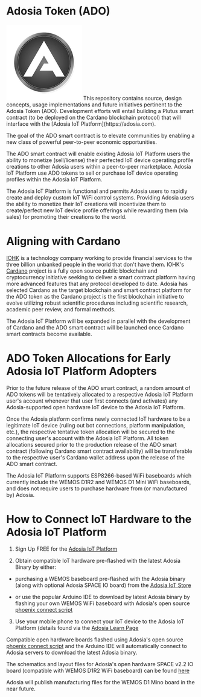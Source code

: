 # Adosia Token (ADO)

<img src='./images/adosia-icon-200.png' />
This repository contains source, design concepts, usage implementations and future initiatives pertinent to the Adosia Token (ADO).  Development efforts will entail building a Plutus
smart contract (to be deployed on the Cardano blockchain protocol) that will interface with the [Adosia IoT Platform](https://adosia.com).


The goal of the ADO smart contract is to elevate communities by enabling a new class of powerful peer-to-peer economic opportunities.


The ADO smart contract will enable existing Adosia IoT Platform users the ability to monetize (sell/license)
their perfected IoT device operating profile creations to other Adosia users within a peer-to-peer marketplace.
Adosia IoT Platform use ADO tokens to sell or purchase IoT device operating profiles within the Adosia IoT Platform.


The Adosia IoT Platform is functional and permits Adosia users to rapidly create and deploy custom IoT WiFi control systems.
Providing Adosia users the ability to monetize their IoT creations will incentivize them to create/perfect new IoT device profile offerings
while rewarding them (via sales) for promoting their creations to the world.


# Aligning with Cardano

[IOHK](https://iohk.io/about/) is a technology company working to provide financial services to the three billion unbanked people in the world that don't have them.
IOHK's [Cardano](https://www.cardano.org) project is a fully open source public blockchain and cryptocurrency initiative seeking to deliver a smart contract platform
having more advanced features that any protocol developed to date.  Adosia has selected Cardano as the target blockchain and smart contract platform for the ADO token as the Cardano project is the first
blockchain initiative to evolve utilizing robust scientific procedures including scientific research, academic peer review, and formal methods.

The Adosia IoT Platform will be expanded in parallel with the development of Cardano and the ADO smart contract will be launched once Cardano smart contracts become available.


# ADO Token Allocations for Early Adosia IoT Platform Adopters

Prior to the future release of the ADO smart contract, a random amount of ADO tokens will be tentatively allocated to a respective
Adosia IoT Platform user's account whenever that user first connects (and activates) any Adosia-supported open hardware IoT device to the Adosia IoT Platform.


Once the Adosia platform confirms newly connected IoT hardware to be a legitimate IoT device (ruling out bot connections, platform manipulation, etc.),
the respective tentative token allocation will be secured to the connecting user's account with the Adosia IoT Platform. All token allocations secured prior to the production release
of the ADO smart contract (following Cardano smart contract availability) will be transferable to the respective user's Cardano wallet address upon the release of the ADO smart contract.


The Adosia IoT Platform supports ESP8266-based WiFi baseboards which currently include the WEMOS D1R2 and WEMOS D1 Mini WiFi baseboards,
and does not require users to purchase hardware from (or manufactured by) Adosia.


# How to Connect IoT Hardware to the Adosia IoT Platform

1. Sign Up FREE for the [Adosia IoT Platform](https://adosia.com)


2. Obtain compatible IoT hardware pre-flashed with the latest Adosia Binary by either:

  - purchasing a WEMOS baseboard pre-flashed with the Adosia binary (along with optional Adosia SPACE IO board) from the [Adosia IoT Store](https://adosia.io)
 
  - or use the popular Arduino IDE to download by latest Adosia binary by flashing your own WEMOS WiFi baseboard with Adosia's open source [phoenix connect script](https://github.com/adosia/adosia-iot/tree/master/SPACE_v2.2/adosia_phoenix)


3. Use your mobile phone to connect your IoT device to the Adosia IoT Platform (details found via the [Adosia Learn Page](https://adosia.com/faq)
  

Compatible open hardware boards flashed using Adosia's open source [phoenix connect script](https://github.com/adosia/adosia-iot/tree/master/SPACE_v2.2/adosia_phoenix) and the Arduino IDE will automatically connect to Adosia servers to download the latest Adosia binary.

The schematics and layout files for Adosia's open hardware SPACE v2.2 IO board (compatible with WEMOS D1R2 WiFi baseboard) can be found [here](https://github.com/adosia/adosia-iot/tree/master/SPACE_v2.2/hardware)

Adosia will publish manufacturing files for the WEMOS D1 Mino board in the near future.